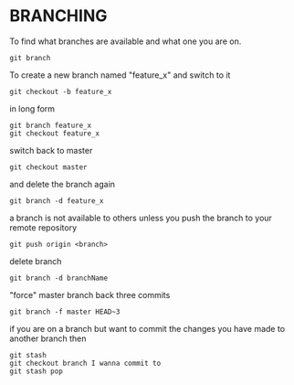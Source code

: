 # BRANCHING

To find what branches are available and what one you are on.

	git branch

To create a new branch named "feature_x" and switch to it

	git checkout -b feature_x

in long form

	git branch feature_x
	git checkout feature_x

switch back to master

	git checkout master

and delete the branch again

	git branch -d feature_x

a branch is not available to others unless you push the branch to your remote repository

	git push origin <branch>

delete branch

	git branch -d branchName

"force" master branch back three commits

	git branch -f master HEAD~3

if you are on a branch but want to commit the changes you have made to another branch then

    git stash
    git checkout branch I wanna commit to
    git stash pop